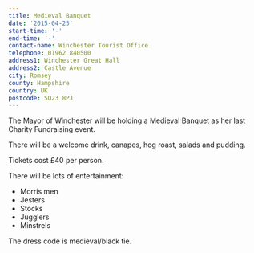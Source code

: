 ```yaml
---
title: Medieval Banquet
date: '2015-04-25'
start-time: '-'
end-time: '-'
contact-name: Winchester Tourist Office
telephone: 01962 840500
address1: Winchester Great Hall
address2: Castle Avenue
city: Romsey
county: Hampshire
country: UK
postcode: SO23 8PJ
---
```

The Mayor of Winchester will be holding a Medieval Banquet as her last Charity Fundraising event.

There will be a welcome drink, canapes, hog roast, salads and pudding.

Tickets cost £40 per person.

There will be lots of entertainment:

- Morris men
- Jesters
- Stocks
- Jugglers
- Minstrels

The dress code is medieval/black tie.
